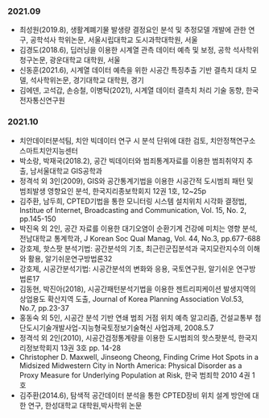 ### 2021.09
- 최성원(2019.8), 생활계폐기물 발생량 결정요인 분석 및 추정모델 개발에 관한 연구, 공학석사 학위논문, 서울시립대학교 도시과학대학원, 서울
- 김경도(2018.6), 딥러닝을 이용한 시계열 관측 데이터 예측 및 보정, 공학 석사학위 청구논문, 광운대학교 대학원, 서울
- 신동훈(2021.6), 시계열 데이터 예측을 위한 시공간 특징추출 기반 결측치 대치 모델, 석사학위논문, 경기대학교 대학원, 경기
- 김에덴, 고석갑, 손승철, 이병탁(2021), 시계열 데이터 결측치 처리 기술 동향, 한국전자통신연구원

### 2021.10
- 치안데이터분석팀, 치안 빅데이터 연구 시 분석 단위에 대한 검토, 치안정책연구소 스마트치안지능센터
- 박소랑, 박재국(2018.2), 공간 빅데이터와 범죄통계자료를 이용한 범죄취약지 추출, 남서울대학교 GIS공학과
- 정격석 외 3인(2009), GIS와 공간통계기법을 이용한 시공간적 도시범죄 패턴 및 범죄발생 영향요인 분석, 한국지리종보학회지 12권 1호, 12~25p
- 김주환, 남두희, CPTED기법을 통한 모니터링 시스템 설치위치 시각화 결정법, Institue of Internet, Broadcasting and Communication, Vol. 15, No. 2, pp.145-150
- 박진옥 외 2인, 공간 자료를 이용한 대기오염이 순환기계 건강에 미치는 영향 분석, 전남대학교 통계학과, J Korean Soc Qual Manag, Vol. 44, No.3, pp.677-688
- 강호제, 핫스팟 분석기법: 공간분석의 기초, 최근린군집분석과 국지모란지수의 이해와 활용, 알기쉬운연구방법론32
- 강호제, 시공간분석기법: 시공간분석의 변화와 응용, 국토연구원, 알기쉬운 연구방법론17
- 김동현, 박진아(2018), 시공간패턴분석기법을 이용한 젠트리피케이션 발생지역의 상업용도 확산지역 도출, Journal of Korea Planning Association Vol.53, No.7, pp.23-37
- 홍동숙 외 5인, 시공간 분석 기반 연쇄 범죄 거점 위치 예측 알고리즘, 건설교통부 첨단도시기술개발사업-지능형국토정보기술혁신 사업과제, 2008.5.7
- 정격석 외 2인(2010), 시공간검정통계량을 이용한 도시범죄의 핫스팟분석, 한국지리정보학회지 13권 3호 pp. 14-28
- Christopher D. Maxwell, Jinseong Cheong, Finding Crime Hot Spots in a Midsized Midwestern City in North America: Physical Disorder as a Proxy Measure for Underlying Population at Risk, 한국 범죄학 2010 4권 1호
- 김주환(2014.6), 탐색적 공간데이터 분석을 통한 CPTED장비 위치 설계 방안에 대한 연구, 한성대학교 대학원,박사학위 논문



